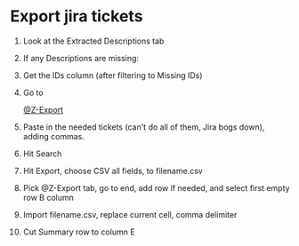 # Export jira tickets

1.  Look at the Extracted Descriptions tab
2.  If any Descriptions are missing:
3.  Get the IDs column (after filtering to Missing IDs)
4.  Go to

    [@Z-Export](https://unicode-org.atlassian.net/issues/?filter=10082)

5.  Paste in the needed tickets (can't do all of them, Jira bogs down), adding
    commas.
6.  Hit Search
7.  Hit Export, choose CSV all fields, to filename.csv
8.  Pick @Z-Export tab, go to end, add row if needed, and select first empty row
    B column
9.  Import filename.csv, replace current cell, comma delimiter
10. Cut Summary row to column E
